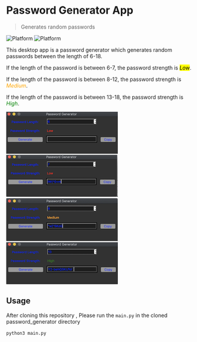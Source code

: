 # Password Generator App
> Generates random passwords 

![Platform](https://img.shields.io/badge/python-3.7-blue.svg)
![Platform](https://img.shields.io/badge/code%20style-black-000000.svg)

This desktop app is a password generator which generates random passwords between the length of 6-18.</br>
<p>If the length of the password is between 6-7, the password strength is 
<mark class="red"><em>Low</em></mark>.</p>
<p>If the length of the password is between 8-12, the password strength is 
<span style="color:orange"><em>Medium</em></span>.</p>
<p>If the length of the password is between 13-18, the password strength is 
<span style="color:green"><em>High</em></span>.</p>


![](images/img01.png) 
![](images/img02.png) 
![](images/img03.png) 
![](images/img04.png)




## Usage
After cloning this repository , Please run the <code>main.py</code> in the cloned password_generator directory
```sh
python3 main.py
```

